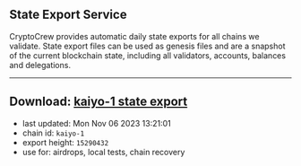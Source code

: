 ## State Export Service
CryptoCrew provides automatic daily state exports for all chains we validate. State export files can be used as genesis files and are a snapshot of the current blockchain state, including all validators, accounts, balances and delegations.

---
**Download: [kaiyo-1 state export](https://dl.ccvalidators.com/SERVICE/kujira/kaiyo-1_export_15290432.json)**
---

- last updated: Mon Nov 06 2023 13:21:01
- chain id: `kaiyo-1`
- export height: `15290432`
- use for: airdrops, local tests, chain recovery
